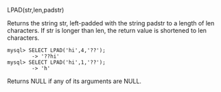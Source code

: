 LPAD(str,len,padstr)

Returns the string str, left-padded with the string padstr to a length of len characters. If str is longer than len, the return value is shortened to len characters.

```
mysql> SELECT LPAD('hi',4,'??');
        -> '??hi'
mysql> SELECT LPAD('hi',1,'??');
        -> 'h'
```

Returns NULL if any of its arguments are NULL.
